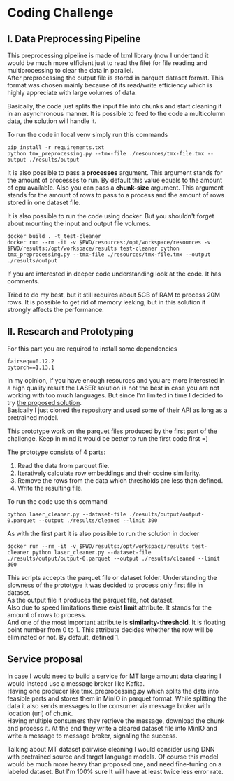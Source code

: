 # Coding Challenge

## I. Data Preprocessing Pipeline

This preprocessing pipeline is made of lxml library (now I undertand it would be 
much more efficient just to read the file) for file reading and multiprocessing to 
clear the data in parallel.  
After preprocessing the output file is stored in parquet dataset format. 
This format was chosen mainly because of its read/write efficiency which is 
highly appreciate with large volumes of data.  

Basically, the code just splits the input file into chunks and start cleaning it in 
an asynchronous manner. It is possible to feed to the code a multicolumn data, the 
solution will handle it.  

To run the code in local venv simply run this commands

```
pip install -r requirements.txt
python tmx_preprocessing.py --tmx-file ./resources/tmx-file.tmx --output ./results/output
```

It is also possible to pass a __processes__ argument. This argument stands for 
the amount of processes to run. By default this value equals to the amount of 
cpu available. Also you can pass a __chunk-size__ argument. This argument stands 
for the amount of rows to pass to a process and the amount of rows stored in one 
dataset file.

It is also possible to run the code using docker. But you shouldn't forget about 
mounting the input and output file volumes. 

```
docker build . -t test-cleaner
docker run --rm -it -v $PWD/resources:/opt/workspace/resources -v $PWD/results:/opt/workspace/results test-cleaner python tmx_preprocessing.py --tmx-file ./resources/tmx-file.tmx --output ./results/output
```

If you are interested in deeper code understanding look at the code. It has comments.  

Tried to do my best, but it still requires about 5GB of RAM to process 20M rows. It 
is possible to get rid of memory leaking, but in this solution it strongly affects 
the performance.

## II. Research and Prototyping
For this part you are required to install some dependencies
```
fairseq==0.12.2
pytorch==1.13.1
```

In my opinion, if you have enough resources and you are more interested in a high 
quality result the LASER solution is not the best in case you are not working with 
too much languages. But since I'm limited in time I decided to try 
[the proposed solution](https://github.com/facebookresearch/LASER).  
Basically I just cloned the repository and used some of their API as long as a 
pretrained model.  

This prototype work on the parquet files produced by the first part of the challenge. 
Keep in mind it would be better to run the first code first =)  

The prototype consists of 4 parts:
1. Read the data from parquet file.
2. Iteratively calculate row embeddings and their cosine similarity.
3. Remove the rows from the data which thresholds are less than defined.
4. Write the resulting file.

To run the code use this command
```
python laser_cleaner.py --dataset-file ./results/output/output-0.parquet --output ./results/cleaned --limit 300
```
As with the first part it is also possible to run the solution in docker  
```
docker run --rm -it -v $PWD/results:/opt/workspace/results test-cleaner python laser_cleaner.py --dataset-file ./results/output/output-0.parquet --output ./results/cleaned --limit 300
```
This scripts accepts the parquet file or dataset folder. Understanding the slowness 
of the prototype it was decided to process only first file in dataset.  
As the output file it produces the parquet file, not dataset.  
Also due to speed limitations there exist __limit__ attribute. It stands for the 
amount of rows to process.  
And one of the most important attribute is __similarity-threshold__. It is floating 
point number from 0 to 1. This attribute decides whether the row will be 
eliminated or not. By default, defined 1.  

## Service proposal
In case I would need to build a service for MT large amount data clearing I would 
instead use a message broker like Kafka.  
Having one producer like tmx_preprocessing.py which splits the data into feasible 
parts and stores them in MinIO in parquet format. While splitting the data it also 
sends messages to the consumer via message broker with location (url) of chunk.  
Having multiple consumers they retrieve the message, download the chunk and process 
it. At the end they write a cleared dataset file into MinIO and write a message to 
message broker, signaling the success.  

Talking about MT dataset pairwise cleaning I would consider using DNN with pretrained 
source and target language models. Of course this model would be much more heavy than
proposed one, and need fine-tuning on a labeled dataset. But I'm 100% sure It will 
have at least twice less error rate.



